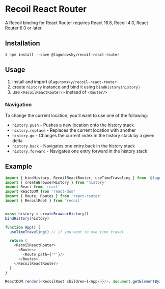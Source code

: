 Recoil React Router
======================

A Recoil binding for React Router requires React 16.8, Recoil 4.0, React Router 6.0 or later

## Installation

```
$ npm install --save @lagunovsky/recoil-react-router
```

## Usage

1) install and import `@lagunovsky/recoil-react-router`
2) create `history` instance and bind it using `bindHistory(history)`
3) use `<RecoilReactRouter/>` instead of `<Router/>`

### Navigation

To change the current location, you'll want to use one of the following:

- `history.push` - Pushes a new location onto the history stack
- `history.replace` - Replaces the current location with another
- `history.go` - Changes the current index in the history stack by a given delta
- `history.back` - Navigates one entry back in the history stack
- `history.forward` - Navigates one entry forward in the history stack

## Example

```typescript jsx
import { bindHistory, RecoilReactRouter, useTimeTraveling } from '@lagunovsky/recoil-react-router'
import { createBrowserHistory } from 'history'
import React from 'react'
import ReactDOM from 'react-dom'
import { Route, Routes } from 'react-router'
import { RecoilRoot } from 'recoil'


const history = createBrowserHistory()
bindHistory(history)

function App() {
  useTimeTraveling() // if you want to use time travel

  return (
    <RecoilReactRouter>
      <Routes>
        <Route path={'*'}/>
      </Routes>
    </RecoilReactRouter>
  )
}

ReactDOM.render(<RecoilRoot children={<App/>}/>, document.getElementById('app'))
```

